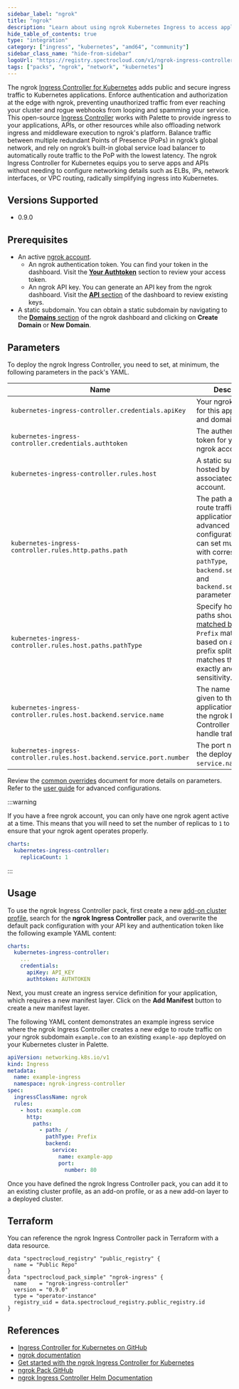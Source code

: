 ```yaml
---
sidebar_label: "ngrok"
title: "ngrok"
description: "Learn about using ngrok Kubernetes Ingress to access applications in Palette."
hide_table_of_contents: true
type: "integration"
category: ["ingress", "kubernetes", "amd64", "community"]
sidebar_class_name: "hide-from-sidebar"
logoUrl: "https://registry.spectrocloud.com/v1/ngrok-ingress-controller/blobs/sha256:a723399d53d716c5441d57d021a7975d961e5b7db79ccb2bc10f7524ba7e67c1?type=image.webp"
tags: ["packs", "ngrok", "network", "kubernetes"]
---
```


The ngrok [Ingress Controller for Kubernetes](https://github.com/ngrok/kubernetes-ingress-controller) adds public and
secure ingress traffic to Kubernetes applications. Enforce authentication and authorization at the edge with ngrok,
preventing unauthorized traffic from ever reaching your cluster and rogue webhooks from looping and spamming your
service. This open-source
[Ingress Controller](https://kubernetes.io/docs/concepts/services-networking/ingress-controllers) works with Palette to
provide ingress to your applications, APIs, or other resources while also offloading network ingress and middleware
execution to ngrok's platform. Balance traffic between multiple redundant Points of Presence (PoPs) in ngrok’s global
network, and rely on ngrok’s built-in global service load balancer to automatically route traffic to the PoP with the
lowest latency. The ngrok Ingress Controller for Kubernetes equips you to serve apps and APIs without needing to
configure networking details such as ELBs, IPs, network interfaces, or VPC routing, radically simplifying ingress into
Kubernetes.

## Versions Supported

- 0.9.0

## Prerequisites

- An active [ngrok account](https://ngrok.com/signup).
  - An ngrok authentication token. You can find your token in the dashboard. Visit the
    [**Your Authtoken**](https://dashboard.ngrok.com/get-started/your-authtoken) section to review your access token.
  - An ngrok API key. You can generate an API key from the ngrok dashboard. Visit the
    [**API** section](https://dashboard.ngrok.com/api) of the dashboard to review existing keys.
- A static subdomain. You can obtain a static subdomain by navigating to the
  [**Domains** section](https://dashboard.ngrok.com/cloud-edge/domains) of the ngrok dashboard and clicking on **Create
  Domain** or **New Domain**.

## Parameters

To deploy the ngrok Ingress Controller, you need to set, at minimum, the following parameters in the pack's YAML.

| Name                                                                   | Description                                                                                                                                                                                                                                                   |
| ---------------------------------------------------------------------- | ------------------------------------------------------------------------------------------------------------------------------------------------------------------------------------------------------------------------------------------------------------- |
| `kubernetes-ingress-controller.credentials.apiKey`                     | Your ngrok API key for this application and domain.                                                                                                                                                                                                           |
| `kubernetes-ingress-controller.credentials.authtoken`                  | The authentication token for your active ngrok account.                                                                                                                                                                                                       |
| `kubernetes-ingress-controller.rules.host`                             | A static subdomain hosted by ngrok and associated with your account.                                                                                                                                                                                          |
| `kubernetes-ingress-controller.rules.http.paths.path`                  | The path at which to route traffic to your application. For more advanced configurations, you can set multiple paths with corresponding `pathType`, `backend.service.name`, and `backend.service.name` parameters.                                            |
| `kubernetes-ingress-controller.rules.host.paths.pathType`              | Specify how ingress paths should be [matched by type](https://kubernetes.io/docs/concepts/services-networking/ingress/#path-types). `Prefix` matches based on a URL path prefix split by `/`. `Exact` matches the URL path exactly and with case sensitivity. |
| `kubernetes-ingress-controller.rules.host.backend.service.name`        | The name you've given to the application for which the ngrok Ingress Controller should handle traffic.                                                                                                                                                        |
| `kubernetes-ingress-controller.rules.host.backend.service.port.number` | The port number for the deployed `service.name`.                                                                                                                                                                                                              |

Review the
[common overrides](https://github.com/ngrok/kubernetes-ingress-controller/blob/main/docs/deployment-guide/common-helm-k8s-overrides.md)
document for more details on parameters. Refer to the
[user guide](https://github.com/ngrok/kubernetes-ingress-controller/tree/main/docs/user-guide) for advanced
configurations.

:::warning

If you have a free ngrok account, you can only have one ngrok agent active at a time. This means that you will need to
set the number of replicas to `1` to ensure that your ngrok agent operates properly.

```yaml
charts:
  kubernetes-ingress-controller:
    replicaCount: 1
```

:::

## Usage

To use the ngrok Ingress Controller pack, first create a new
[add-on cluster profile](../profiles/cluster-profiles/create-cluster-profiles/create-addon-profile/create-addon-profile.md),
search for the **ngrok Ingress Controller** pack, and overwrite the default pack configuration with your API key and
authentication token like the following example YAML content:

```yaml
charts:
  kubernetes-ingress-controller:
    ...
    credentials:
      apiKey: API_KEY
      authtoken: AUTHTOKEN
```

Next, you must create an ingress service definition for your application, which requires a new manifest layer. Click on
the **Add Manifest** button to create a new manifest layer.

The following YAML content demonstrates an example ingress service where the ngrok Ingress Controller creates a new edge
to route traffic on your ngrok subdomain `example.com` to an existing `example-app` deployed on your Kubernetes cluster
in Palette.

```yaml
apiVersion: networking.k8s.io/v1
kind: Ingress
metadata:
  name: example-ingress
  namespace: ngrok-ingress-controller
spec:
  ingressClassName: ngrok
  rules:
    - host: example.com
      http:
        paths:
          - path: /
            pathType: Prefix
            backend:
              service:
                name: example-app
                port:
                  number: 80
```

Once you have defined the ngrok Ingress Controller pack, you can add it to an existing cluster profile, as an add-on
profile, or as a new add-on layer to a deployed cluster.

## Terraform

You can reference the ngrok Ingress Controller pack in Terraform with a data resource.

```hcl
data "spectrocloud_registry" "public_registry" {
  name = "Public Repo"
}
data "spectrocloud_pack_simple" "ngrok-ingress" {
  name    = "ngrok-ingress-controller"
  version = "0.9.0"
  type = "operator-instance"
  registry_uid = data.spectrocloud_registry.public_registry.id
}
```

## References

- [Ingress Controller for Kubernetes on GitHub](https://github.com/ngrok/kubernetes-ingress-controller)
- [ngrok documentation](https://ngrok.com/docs/)
- [Get started with the ngrok Ingress Controller for Kubernetes](https://ngrok.com/docs/using-ngrok-with/k8s/)
- [ngrok Pack GitHub](https://github.com/spectrocloud/pack-central/tree/main/packs/ngrok-ingress-controller-0.9.0)
- [ngrok Ingress Controller Helm Documentation](https://github.com/ngrok/kubernetes-ingress-controller/tree/main/docs)
